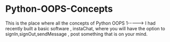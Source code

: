 # Python-OOPS-Concepts
This is the place where all the concepts of Python OOPS 
1-----> I had recently built a basic software , instaChat, where you will have the option to signIn,signOut,sendMessage , post something that is on your mind.
